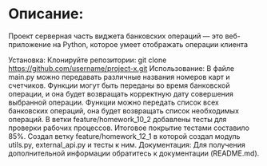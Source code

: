 # Описание:
Проект серверная часть виджета банковских операций — это веб-приложение на Python, которое умеет отображать операции клиента

Установка:
Клонируйте репозитории:
git clone https://github.com/username/project-x.git
Использование:
В файле main.py можно передавать различные названия номеров карт и счетчиков.
Функции могут быть переданы во время банковской операции, и она будет возвращать корректную дату совершения выбранной операции.
Функции можно передать список всех банковских операций, она будет возвращать список необходимых операций.
В ветки feature/homework_10_2 добавлены тесты для проверки рабочих процессов.
Итоговое покрытие тестами составило 85%.
Создал ветку feature/homework_12_1 в которой создал модуль utils.py, external_api.py и тесты к ним.
Документация:
Для получения дополнительной информации обратитесь к документации (README.md).